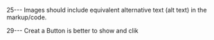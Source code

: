 25--- Images should include equivalent alternative text (alt text) in the markup/code.

29--- Creat a Button is better to show and clik
